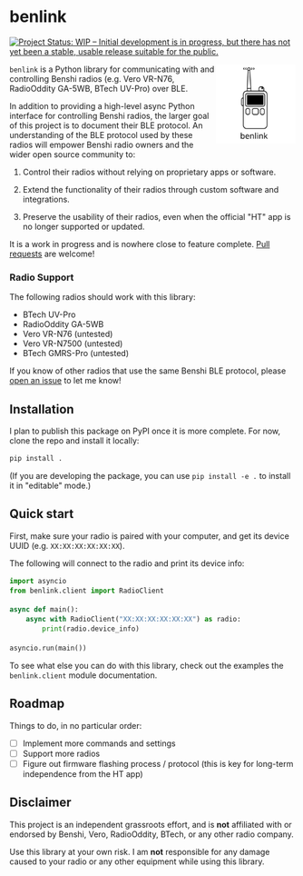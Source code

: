 # benlink

[![Project Status: WIP – Initial development is in progress, but there
has not yet been a stable, usable release suitable for the
public.](https://www.repostatus.org/badges/latest/wip.svg)](https://www.repostatus.org/#wip)

<img src="logo.svg" align="right" height="140" />

<!-- BEGIN CONTENT -->

`benlink` is a Python library for communicating with and controlling Benshi
radios (e.g. Vero VR-N76, RadioOddity GA-5WB, BTech UV-Pro) over BLE.

In addition to providing a high-level async Python interface for controlling
Benshi radios, the larger goal of this project is to document their BLE
protocol. An understanding of the BLE protocol used by these radios will empower
Benshi radio owners and the wider open source community to:

1. Control their radios without relying on proprietary apps or software.

2. Extend the functionality of their radios through custom software and
   integrations.

3. Preserve the usability of their radios, even when the official "HT" app is no
   longer supported or updated.

It is a work in progress and is nowhere close to feature complete.
[Pull requests](https://github.com/khusmann/benlink) are welcome!

### Radio Support

The following radios should work with this library:

- BTech UV-Pro
- RadioOddity GA-5WB
- Vero VR-N76 (untested)
- Vero VR-N7500 (untested)
- BTech GMRS-Pro (untested)

If you know of other radios that use the same Benshi BLE protocol, please
[open an issue](https://github.com/khusmann/benlink/issues) to let me know!

## Installation

I plan to publish this package on PyPI once it is more complete. For now, clone
the repo and install it locally:

```bash
pip install .
```

(If you are developing the package, you can use `pip install -e .` to install it
in "editable" mode.)

## Quick start

First, make sure your radio is paired with your computer, and get its device
UUID (e.g. `XX:XX:XX:XX:XX:XX`).

The following will connect to the radio and print its device info:

```python
import asyncio
from benlink.client import RadioClient

async def main():
    async with RadioClient("XX:XX:XX:XX:XX:XX") as radio:
        print(radio.device_info)

asyncio.run(main())
```

To see what else you can do with this library, check out the examples the
`benlink.client` module documentation.

## Roadmap

Things to do, in no particular order:

- [ ] Implement more commands and settings
- [ ] Support more radios
- [ ] Figure out firmware flashing process / protocol (this is key for long-term
      independence from the HT app)

## Disclaimer

This project is an independent grassroots effort, and is **not** affiliated with
or endorsed by Benshi, Vero, RadioOddity, BTech, or any other radio company.

Use this library at your own risk. I am **not** responsible for any damage
caused to your radio or any other equipment while using this library.
